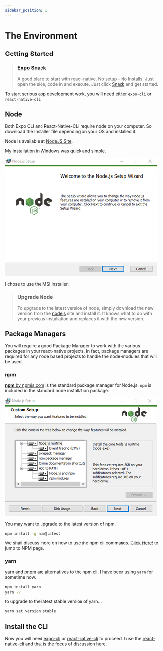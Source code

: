 ```yaml
---
sidebar_position: 1
---
```


# The Environment

## Getting Started

> ### [Expo Snack](https://snack.expo.dev/)
>
> A good place to start with react-native. No setup - No Installs. Just open the side, code in and execute. Just click [Snack](https://snack.expo.dev/) and get started.

To start serious app development work, you will need either ```expo-cli``` or ```react-native-cli```.

## Node

Both Expo CLI and React-Native-CLI require node on your computer. So download the Installer file depending on your OS and installed it.

Node is available at [NodeJS Site](https://nodejs.org).  

My installation in Windows was quick and simple.

![NodeInstaller](./img/NodeInstall.png)

I chose to use the MSI installer.

>### Upgrade Node
>
>To upgrade to the latest version of node, simply download the new version from the [nodejs](https://nodejs.org) site and install it. It knows what to do with your previous installation and replaces it with the new version.

## Package Managers

You will require a good Package Manager to work with the various packages in your react-native projects. In fact, package managers are required for any node based projects to handle the node-modules that will be used.

### npm

[**npm** by npmjs.com](https://www.npmjs.com/) is the standard package manager for Node.js. ```npm``` is included in the standard node installation package.

![NodeInstaller](./img/NodeInst2.png)

You may want to upgrade to the latest version of npm.

```bash
npm install -g npm@latest
```

We shall discuss more on how to use the npm cli commands. [Click Here!](../npm/the-npm) to jump to NPM page.

### yarn

[yarn](https://yarnpkg.com) and [pnpm](https://pnpm.io) are alternatives to the npm cli. I have been using ```yarn``` for sometime now.

```bash
npm install yarn
yarn -v
```

to upgrade to the latest stable version of yarn...

```bash
yarn set version stable
```

## Install the CLI

Now you will need [expo-cli](expo-cli.md) or [react-native-cli](rn-cli.md) to proceed. I use the [react-native-cli](rn-cli.md) and that is the focus of discussion here.